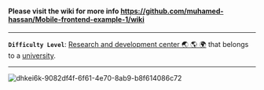 #### Please visit the wiki for more info https://github.com/muhamed-hassan/Mobile-frontend-example-1/wiki

***

**`Difficulty Level`**: [Research and development center 🌏 🌎 🌍](https://en.wikipedia.org/wiki/Research_and_development) that belongs to a [university](https://en.wikipedia.org/wiki/University).

***

![dhkei6k-9082df4f-6f61-4e70-8ab9-b8f614086c72](https://github.com/user-attachments/assets/05a8a871-9fcd-4ddc-a3d9-2e015f1eea7c)

